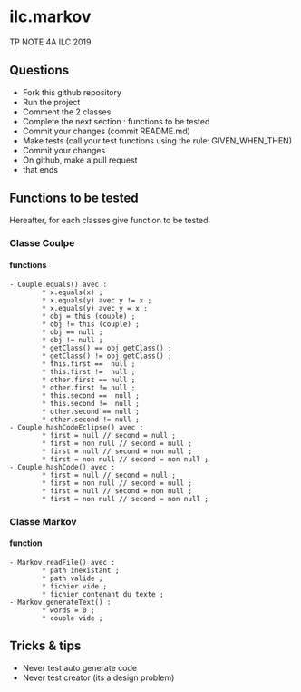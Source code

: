 # ilc.markov
TP NOTE 4A ILC 2019

## Questions
- Fork this github repository
- Run the project
- Comment the 2 classes
- Complete the next section : functions to be tested
- Commit your changes (commit README.md)
- Make tests (call your test functions using the rule: GIVEN_WHEN_THEN) 
- Commit your changes
- On github, make a pull request 
- that ends

## Functions to be tested
Hereafter, for each classes give function to be tested 

### Classe Coulpe
#### functions

    - Couple.equals() avec :
            * x.equals(x) ;
            * x.equals(y) avec y != x ;
            * x.equals(y) avec y = x ;
            * obj = this (couple) ;
            * obj != this (couple) ;
            * obj == null ;
            * obj != null ;
            * getClass() == obj.getClass() ;
            * getClass() != obj.getClass() ;
            * this.first ==  null ; 
            * this.first !=  null ; 
            * other.first == null ; 
            * other.first != null ;
            * this.second ==  null ; 
            * this.second !=  null ; 
            * other.second == null ; 
            * other.second != null ; 
    - Couple.hashCodeEclipse() avec :
            * first = null // second = null ;
            * first = non null // second = null ;
            * first = null // second = non null ;
            * first = non null // second = non null ;
    - Couple.hashCode() avec :
            * first = null // second = null ;
            * first = non null // second = null ;
            * first = null // second = non null ;
            * first = non null // second = non null ;

### Classe Markov
#### function

    - Markov.readFile() avec :
            * path inexistant ;
            * path valide ;
            * fichier vide ;
            * fichier contenant du texte ;
    - Markov.generateText() :
            * words = 0 ;
            * couple vide ;

## Tricks & tips

- Never test auto generate code
- Never test creator (its a design problem)
